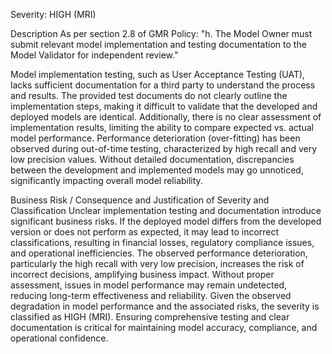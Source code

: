 Severity: HIGH (MRI)

Description
As per section 2.8 of GMR Policy:
"h. The Model Owner must submit relevant model implementation and testing documentation to the Model Validator for independent review."

Model implementation testing, such as User Acceptance Testing (UAT), lacks sufficient documentation for a third party to understand the process and results. The provided test documents do not clearly outline the implementation steps, making it difficult to validate that the developed and deployed models are identical. Additionally, there is no clear assessment of implementation results, limiting the ability to compare expected vs. actual model performance. Performance deterioration (over-fitting) has been observed during out-of-time testing, characterized by high recall and very low precision values. Without detailed documentation, discrepancies between the development and implemented models may go unnoticed, significantly impacting overall model reliability.

Business Risk / Consequence and Justification of Severity and Classification
Unclear implementation testing and documentation introduce significant business risks. If the deployed model differs from the developed version or does not perform as expected, it may lead to incorrect classifications, resulting in financial losses, regulatory compliance issues, and operational inefficiencies. The observed performance deterioration, particularly the high recall with very low precision, increases the risk of incorrect decisions, amplifying business impact. Without proper assessment, issues in model performance may remain undetected, reducing long-term effectiveness and reliability. Given the observed degradation in model performance and the associated risks, the severity is classified as HIGH (MRI). Ensuring comprehensive testing and clear documentation is critical for maintaining model accuracy, compliance, and operational confidence.


